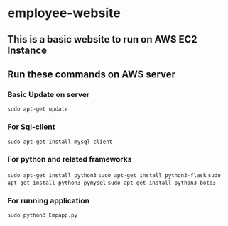 # employee-website

## This is a basic website to run on AWS EC2 Instance

## Run these commands on AWS server

### Basic Update on server
```sudo apt-get update```

### For Sql-client
```sudo apt-get install mysql-client```

### For python and related frameworks

```sudo apt-get install python3```
```sudo apt-get install python3-flask```
```sudo apt-get install python3-pymysql```
```sudo apt-get install python3-boto3```

### For running application
```sudo python3 Empapp.py```

